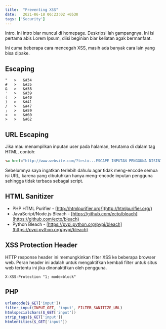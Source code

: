 ```yaml
---
title:  "Preventing XSS"
date:   2021-06-18 06:23:02 +0530
tags: ['Security']
---
```

Intro. Ini intro biar muncul di homepage. Deskripsi lah gampangnya. Ini isi pertama abis Lorem Ipsum, diisi beginian biar keliatan agak bermanfaat.

Ini cuma beberapa cara mencegah XSS, masih ada banyak cara lain yang bisa dipake.


Escaping
----------------
```
"   >	&#34
#   >	&#35
&   >	&#38
'   >	&#39
(   >	&#40
)   >	&#41
/   >	&#47
;   >	&#59
<   >	&#60
>   >	&#62
```


URL Escaping
----------------

Jika mau menampilkan inputan user pada halaman, terutama di dalam tag HTML, contoh:
```html
<a href="http://www.website.com/?test=...ESCAPE INPUTAN PENGGUNA DISINI...">link</a>
```

Sebelumnya saya ingatkan terlebih dahulu agar tidak meng-encode semua isi URL, karena yang dibutuhkan hanya meng-encode inputan pengguna sehingga tidak terbaca sebagai script.


HTML Sanitizer
----------------

- PHP HTML Purifier - [http://htmlpurifier.org/](http://htmlpurifier.org/)
- JavaScript/Node.js Bleach - [https://github.com/ecto/bleach](https://github.com/ecto/bleach)
- Python Bleach - [https://pypi.python.org/pypi/bleach](https://pypi.python.org/pypi/bleach)


XSS Protection Header
----------------

HTTP response header ini memungkinkan filter XSS ke beberapa browser web. Peran header ini adalah untuk mengaktifkan kembali filter untuk situs web tertentu ini jika dinonaktifkan oleh pengguna.

`X-XSS-Protection "1; mode=block"`


PHP
----------------
```php
urlencode($_GET['input'])
filter_input(INPUT_GET, 'input', FILTER_SANITIZE_URL)
htmlspecialchars($_GET['input'])
strip_tags($_GET['input'])
htmlentities($_GET['input'])
```
